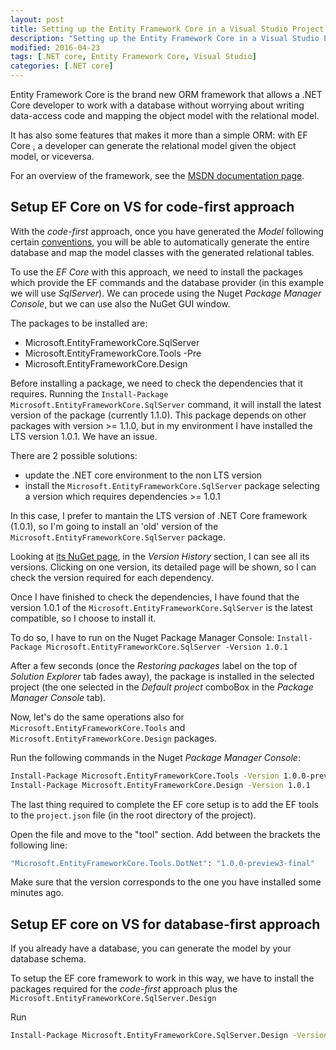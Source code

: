 ```yaml
---
layout: post
title: Setting up the Entity Framework Core in a Visual Studio Project
description: "Setting up the Entity Framework Core in a Visual Studio Project"
modified: 2016-04-23
tags: [.NET core, Entity Framework Core, Visual Studio]
categories: [.NET core]
---
```


Entity Framework Core is the brand new ORM framework that allows a .NET Core developer to work with a database without worrying about writing data-access code and mapping the object model with the relational model.

It has also some features that makes it more than a simple ORM: with EF Core , a developer can generate the relational model given the object model, or viceversa.

For an overview of the framework, see the [MSDN documentation page](https://msdn.microsoft.com/en-gb/library/bb399567(v=vs.110).aspx).

## Setup EF Core on VS for code-first approach

With the *code-first* approach, once you have generated the *Model* following certain [conventions](https://msdn.microsoft.com/en-us/library/jj679962(v=vs.113).aspx), you will be able to automatically generate the entire database and map the model classes with the generated relational tables.

To use the *EF Core* with this approach, we need to install the packages which provide the EF commands and the database provider (in this example we will use *SqlServer*). 
We can procede using the Nuget *Package Manager Console*, but we can use also the NuGet GUI window.

The packages to be installed are:

* Microsoft.EntityFrameworkCore.SqlServer
* Microsoft.EntityFrameworkCore.Tools -Pre
* Microsoft.EntityFrameworkCore.Design


Before installing a package, we need to check the dependencies that it requires.
Running the `Install-Package Microsoft.EntityFrameworkCore.SqlServer` command, it will install the latest version of the package (currently 1.1.0).
This package depends on other packages with version >= 1.1.0, but in my environment I have installed the LTS version 1.0.1. We have an issue.

There are 2 possible solutions: 

* update the .NET core environment to the non LTS version
* install the `Microsoft.EntityFrameworkCore.SqlServer` package selecting a version which requires dependencies >= 1.0.1

In this case, I prefer to mantain the LTS version of .NET Core framework (1.0.1), so I'm going to install an 'old' version of the `Microsoft.EntityFrameworkCore.SqlServer` package.

Looking at [its NuGet page](https://www.nuget.org/packages/Microsoft.EntityFrameworkCore.SqlServer/1.1.0), in the *Version History* section, I can see all its versions.
Clicking on one version, its detailed page will be shown, so I can check the version required for each dependency.

Once I have finished to check the dependencies, I have found that the version 1.0.1 of the `Microsoft.EntityFrameworkCore.SqlServer` is the latest compatible, so I choose to install it.

To do so, I have to run on the Nuget Package Manager Console: `Install-Package Microsoft.EntityFrameworkCore.SqlServer -Version 1.0.1`

After a few seconds (once the *Restoring packages* label on the top of *Solution Explorer* tab fades away), the package is installed in the selected project (the one selected in the *Default project* comboBox in the *Package Manager Console* tab).

Now, let's do the same operations also for `Microsoft.EntityFrameworkCore.Tools` and  `Microsoft.EntityFrameworkCore.Design` packages.

Run the following commands in the Nuget *Package Manager Console*:

~~~ bash
Install-Package Microsoft.EntityFrameworkCore.Tools -Version 1.0.0-preview3-final -Pre
Install-Package Microsoft.EntityFrameworkCore.Design -Version 1.0.1
~~~

The last thing required to complete the EF core setup is to add the EF tools to the `project.json` file (in the root directory of the project).

Open the file and move to the "tool" section. Add between the brackets the following line:

~~~ bash
"Microsoft.EntityFrameworkCore.Tools.DotNet": "1.0.0-preview3-final"
~~~

Make sure that the version corresponds to the one you have installed some minutes ago.

## Setup EF core on VS for database-first approach

If you already have a database, you can generate the model by your database schema.

To setup the EF core framework to work in this way, we have to install the packages required for the *code-first* approach plus the `Microsoft.EntityFrameworkCore.SqlServer.Design`

Run

~~~ bash
Install-Package Microsoft.EntityFrameworkCore.SqlServer.Design -Version 1.0.1
~~~
